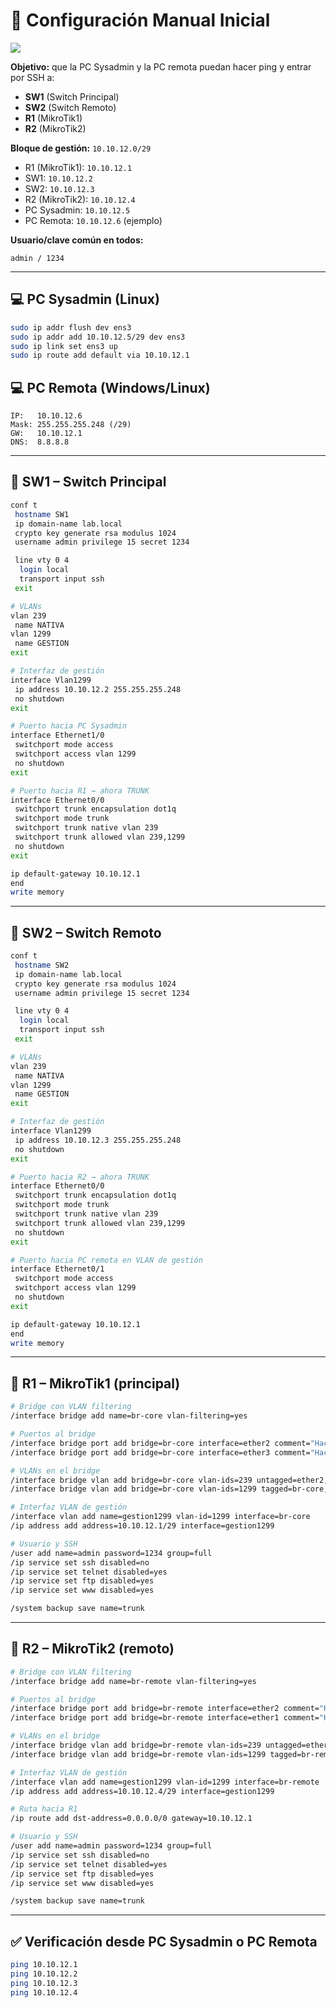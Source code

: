 # 📘 Configuración Manual Inicial

![](https://github.com/santier2/-TP-INTEGRADOR-12-Aprovisionamiento-con-Python-Netmiko-y-documentaci-n-en-Git/blob/main/Red.PNG)

**Objetivo:** que la PC Sysadmin y la PC remota puedan hacer ping y entrar por SSH a:
- **SW1** (Switch Principal)  
- **SW2** (Switch Remoto)  
- **R1** (MikroTik1)  
- **R2** (MikroTik2)  

**Bloque de gestión:** `10.10.12.0/29`  
- R1 (MikroTik1): `10.10.12.1`  
- SW1: `10.10.12.2`  
- SW2: `10.10.12.3`  
- R2 (MikroTik2): `10.10.12.4`  
- PC Sysadmin: `10.10.12.5`  
- PC Remota: `10.10.12.6` (ejemplo)  

**Usuario/clave común en todos:**  
```
admin / 1234
```

---

## 💻 PC Sysadmin (Linux)
```bash
sudo ip addr flush dev ens3
sudo ip addr add 10.10.12.5/29 dev ens3
sudo ip link set ens3 up
sudo ip route add default via 10.10.12.1
```

## 💻 PC Remota (Windows/Linux)
```
IP:   10.10.12.6
Mask: 255.255.255.248 (/29)
GW:   10.10.12.1
DNS:  8.8.8.8
```

---

## 🔌 SW1 – Switch Principal
```bash
conf t
 hostname SW1
 ip domain-name lab.local
 crypto key generate rsa modulus 1024
 username admin privilege 15 secret 1234

 line vty 0 4
  login local
  transport input ssh
 exit

# VLANs
vlan 239
 name NATIVA
vlan 1299
 name GESTION
exit

# Interfaz de gestión
interface Vlan1299
 ip address 10.10.12.2 255.255.255.248
 no shutdown
exit

# Puerto hacia PC Sysadmin
interface Ethernet1/0
 switchport mode access
 switchport access vlan 1299
 no shutdown
exit

# Puerto hacia R1 → ahora TRUNK
interface Ethernet0/0
 switchport trunk encapsulation dot1q
 switchport mode trunk
 switchport trunk native vlan 239
 switchport trunk allowed vlan 239,1299
 no shutdown
exit

ip default-gateway 10.10.12.1
end
write memory
```

---

## 🔌 SW2 – Switch Remoto
```bash
conf t
 hostname SW2
 ip domain-name lab.local
 crypto key generate rsa modulus 1024
 username admin privilege 15 secret 1234

 line vty 0 4
  login local
  transport input ssh
 exit

# VLANs
vlan 239
 name NATIVA
vlan 1299
 name GESTION
exit

# Interfaz de gestión
interface Vlan1299
 ip address 10.10.12.3 255.255.255.248
 no shutdown
exit

# Puerto hacia R2 → ahora TRUNK
interface Ethernet0/0
 switchport trunk encapsulation dot1q
 switchport mode trunk
 switchport trunk native vlan 239
 switchport trunk allowed vlan 239,1299
 no shutdown
exit

# Puerto hacia PC remota en VLAN de gestión
interface Ethernet0/1
 switchport mode access
 switchport access vlan 1299
 no shutdown
exit

ip default-gateway 10.10.12.1
end
write memory
```

---

## 📡 R1 – MikroTik1 (principal)
```bash
# Bridge con VLAN filtering
/interface bridge add name=br-core vlan-filtering=yes

# Puertos al bridge
/interface bridge port add bridge=br-core interface=ether2 comment="Hacia SW1"
/interface bridge port add bridge=br-core interface=ether3 comment="Hacia R2"

# VLANs en el bridge
/interface bridge vlan add bridge=br-core vlan-ids=239 untagged=ether2,ether3
/interface bridge vlan add bridge=br-core vlan-ids=1299 tagged=br-core,ether2,ether3

# Interfaz VLAN de gestión
/interface vlan add name=gestion1299 vlan-id=1299 interface=br-core
/ip address add address=10.10.12.1/29 interface=gestion1299

# Usuario y SSH
/user add name=admin password=1234 group=full
/ip service set ssh disabled=no
/ip service set telnet disabled=yes
/ip service set ftp disabled=yes
/ip service set www disabled=yes

/system backup save name=trunk
```

---

## 📡 R2 – MikroTik2 (remoto)
```bash
# Bridge con VLAN filtering
/interface bridge add name=br-remote vlan-filtering=yes

# Puertos al bridge
/interface bridge port add bridge=br-remote interface=ether2 comment="Hacia R1"
/interface bridge port add bridge=br-remote interface=ether1 comment="Hacia SW2"

# VLANs en el bridge
/interface bridge vlan add bridge=br-remote vlan-ids=239 untagged=ether1,ether2
/interface bridge vlan add bridge=br-remote vlan-ids=1299 tagged=br-remote,ether1,ether2

# Interfaz VLAN de gestión
/interface vlan add name=gestion1299 vlan-id=1299 interface=br-remote
/ip address add address=10.10.12.4/29 interface=gestion1299

# Ruta hacia R1
/ip route add dst-address=0.0.0.0/0 gateway=10.10.12.1

# Usuario y SSH
/user add name=admin password=1234 group=full
/ip service set ssh disabled=no
/ip service set telnet disabled=yes
/ip service set ftp disabled=yes
/ip service set www disabled=yes

/system backup save name=trunk
```

---

## ✅ Verificación desde PC Sysadmin o PC Remota
```bash
ping 10.10.12.1
ping 10.10.12.2
ping 10.10.12.3
ping 10.10.12.4

```
